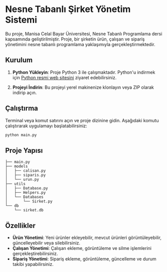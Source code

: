 # Nesne Tabanlı Şirket Yönetim Sistemi

Bu proje, Manisa Celal Bayar Üniversitesi, Nesne Tabanlı Programlama dersi kapsamında geliştirilmiştir. Proje, bir şirketin ürün, çalışan ve sipariş yönetimini nesne tabanlı programlama yaklaşımıyla gerçekleştirmektedir.

## Kurulum

1. **Python Yükleyin**: Proje Python 3 ile çalışmaktadır. Python'u indirmek için [Python resmi web sitesini](https://www.python.org/downloads/) ziyaret edebilirsiniz.

2. **Projeyi İndirin**: Bu projeyi yerel makinenize klonlayın veya ZIP olarak indirip açın.

## Çalıştırma

Terminal veya komut satırını açın ve proje dizinine gidin. Aşağıdaki komutu çalıştırarak uygulamayı başlatabilirsiniz:

```bash
python main.py
```

## Proje Yapısı

```
├── main.py
├── models
│   ├── calisan.py
│   ├── siparis.py
│   └── urun.py
├── utils
│   ├── Database.py
│   ├── Helpers.py
│   └── Databases
│       └── Sirket.py
└── db
    └── sirket.db
```

## Özellikler

- **Ürün Yönetimi**: Yeni ürünler ekleyebilir, mevcut ürünleri görüntüleyebilir, güncelleyebilir veya silebilirsiniz.
- **Çalışan Yönetimi**: Çalışan ekleme, görüntüleme ve silme işlemlerini gerçekleştirebilirsiniz.
- **Sipariş Yönetimi**: Sipariş ekleme, görüntüleme, güncelleme ve durum takibi yapabilirsiniz.